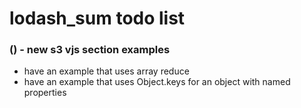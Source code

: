 # lodash_sum todo list

### () - new s3 vjs section examples
* have an example that uses array reduce
* have an example that uses Object.keys for an object with named properties